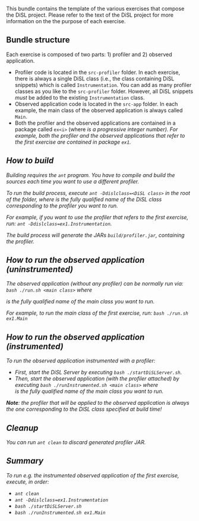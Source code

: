 This bundle contains the template of the various exercises that compose the DiSL project.
Please refer to the text of the DiSL project for more information on the the purpose of each exercise.

## Bundle structure
Each exercise is composed of two parts: 1) profiler and 2) observed application.
- Profiler code is located in the `src-profiler` folder. In each exercise, there is always a single DiSL class (i.e., the class containing DiSL snippets) which is called `Instrumentation`. You can add as many profiler classes as you like to the `src-profiler` folder. However, all DiSL snippets *must* be added to the existing `Instrumentation` class.
- Observed application code is located in the `src-app` folder. In each example, the main class of the observed application is always called `Main`.
- Both the profiler and the observed applications are contained in a package called `ex<i>` (where <i> is a progressive integer number). For example, both the profiler and the observed applications that refer to the first exercise are contained in package `ex1`.

## How to build
Building requires the `ant` program.
You have to compile and build the sources each time you want to use a different profiler.

To run the build process, execute
`ant -Ddislclass=<DiSL class>`
in the root of the folder, where *<DiSL class>* is the fully qualified name of the DiSL class corresponding to the profiler you want to run.

For example, if you want to use the profiler that refers to the first exercise, run:
`ant -Ddislclass=ex1.Instrumentation`.

The build process will generate the JARs  `build/profiler.jar`, containing the profiler.


## How to run the observed application (uninstrumented)
The observed application (without any profiler) can be normally run via:
`bash ./run.sh <main class>`
where *<main class>* is the fully qualified name of the main class you want to run.

For example, to run the main class of the first exercise, run:
`bash ./run.sh ex1.Main`


## How to run the observed application (instrumented)
To run the observed application instrumented with a profiler:

- *First*, start the DiSL Server by executing `bash ./startDiSLServer.sh`.
- *Then*, start the observed application (with the profiler attached) by executing `bash ./runInstrumented.sh <main class>`
where *<main class>* is the fully qualified name of the main class you want to run.

**Note**: the profiler that will be applied to the observed application is *always* the one corresponding to the DiSL class specified at build time!


## Cleanup
You can run `ant clean` to discard generated profiler JAR.


## Summary
To run e.g. the instrumented observed application of the first exercise, execute, in order:

- `ant clean`
- `ant -Ddislclass=ex1.Instrumentation`
- `bash ./startDiSLServer.sh`
- `bash ./runInstrumented.sh ex1.Main`
